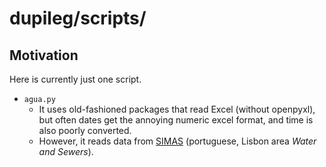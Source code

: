 # dupileg/scripts/

## Motivation

Here is currently just one script.

- `agua.py`
  + It uses old-fashioned packages that read Excel (without openpyxl), 
    but often dates get the annoying numeric excel format, and time is also poorly converted.
  + However, it reads data from [SIMAS](https://www.aquamatrix.pt/SIMASnet/ReadingsAndConsumptions) 
    (portuguese, Lisbon area _Water and Sewers_).
